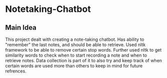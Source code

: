 # Notetaking-Chatbot
## Main Idea
This project dealt with creating a note-taking chatbot. Has ability to "remember" the last notes, and should be able to retrieve. Used nltk framework to be able to remove certain stop words. Further used nltk to get similarity words to check when to start recording a note and when to retrieve notes. Data collection is part of it to also try and keep track of when certain words are used more than others to keep in mind for future refrences.
